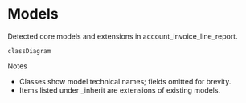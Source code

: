 # Models

Detected core models and extensions in account_invoice_line_report.

```mermaid
classDiagram
```

Notes
- Classes show model technical names; fields omitted for brevity.
- Items listed under _inherit are extensions of existing models.
